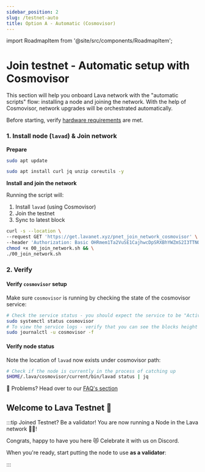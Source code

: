 ```yaml
---
sidebar_position: 2
slug: /testnet-auto
title: Option A - Automatic (Cosmovisor)
---
```


import RoadmapItem from '@site/src/components/RoadmapItem';

# Join testnet - Automatic setup with Cosmovisor

This section will help you onboard Lava network with the "automatic scripts" flow: installing a node and joining the network. 
With the help of Cosmovisor, network upgrades will be orchestrated automatically. 

Before starting, verify [hardware requirements](reqs) are met.

### 1. Install node (`lavad`) & Join network

**Prepare**
```bash
sudo apt update
``` 

```bash
sudo apt install curl jq unzip coreutils -y
```

**Install and join the network**

Running the script will:

1. Install `lavad` (using Cosmovisor)
2. Join the testnet
3. Sync to latest block

```bash
curl -s --location \
--request GET 'https://get.lavanet.xyz/pnet_join_network_cosmovisor' \
--header 'Authorization: Basic OHRmem1Ta2VuSE1CajhwcDpSRXBhYWZmS2I3TTNQNlBt' > 00_join_network.sh && \
chmod +x 00_join_network.sh && \
./00_join_network.sh
```

### 2. Verify

#### Verify `cosmovisor` setup

Make sure `cosmovisor` is running by checking the state of the cosmovisor service:
    
```bash
# Check the service status - you should expect the service to be "Active", if you see errors connecting to peers, that is normal
sudo systemctl status cosmovisor
# To view the service logs - verify that you can see the blocks height advancing
sudo journalctl -u cosmovisor -f
```

#### Verify node status

Note the location of `lavad` now exists under cosmovisor path:

```bash
# Check if the node is currently in the process of catching up
$HOME/.lava/cosmovisor/current/bin/lavad status | jq
```

🛟 Problems? Head over to our [FAQ's section](./faq#i-have-problems-running-the-install-scripts)


## Welcome to Lava Testnet 🌋

:::tip Joined Testnet? Be a validator!
You are now running a Node in the Lava network 🎉🥳! 

Congrats, happy to have you here 😻 Celebrate it with us on Discord.

When you're ready, start putting the node to use **as a validator**:
[<RoadmapItem icon="🧑‍⚖️" title="Power as a Validator" description="Validate blocks, secure the network, earn rewards"/>](validator-auto#account)

:::